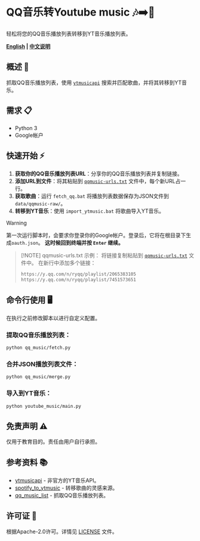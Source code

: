 # QQ音乐转Youtube music 🎶➡️🎵
轻松将您的QQ音乐播放列表转移到YT音乐播放列表。

**[English](README.md) | [中文说明](README_zh.md)**

## 概述 🚀
抓取QQ音乐播放列表，使用 [`ytmusicapi`](https://github.com/sigma67/ytmusicapi) 搜索并匹配歌曲，并将其转移到YT音乐。

## 需求 📋
- Python 3
- Google帐户

## 快速开始 ⚡
1. **获取你的QQ音乐播放列表URL**：分享你的QQ音乐播放列表并复制链接。
2. **添加URL到文件**：将其粘贴到 [`qqmusic-urls.txt`](qqmusic-urls.txt) 文件中，每个新URL占一行。
3. **获取歌曲**：运行 `fetch_qq.bat` 将播放列表数据保存为JSON文件到 `data/qqmusic-raw/`。
4. **转移到YT音乐**：使用 `import_ytmusic.bat` 将歌曲导入YT音乐。

> [!WARNING]
> 第一次运行脚本时，会要求你登录你的Google帐户。登录后，它将在根目录下生成`oauth.json`。
> **这时候回到终端并按 `Enter` 继续。**

> [!NOTE] qqmusic-urls.txt 示例：
> 将链接复制粘贴到 [`qqmusic-urls.txt`](qqmusic-urls.txt) 文件中。
> 在新行中添加多个链接：
> ```txt
> https://y.qq.com/n/ryqq/playlist/2065383105
> https://y.qq.com/n/ryqq/playlist/7451573651
> ```

## 命令行使用 🖥️
在执行之前修改脚本以进行自定义配置。

### 提取QQ音乐播放列表：
```bash
python qq_music/fetch.py
```

### 合并JSON播放列表文件：
```bash
python qq_music/merge.py
```

### 导入到YT音乐：
```bash
python youtube_music/main.py
```

## 免责声明 ⚠️
仅用于教育目的。责任由用户自行承担。

## 参考资料 📚
- [ytmusicapi](https://github.com/sigma67/ytmusicapi) - 非官方的YT音乐API。
- [spotify_to_ytmusic](https://github.com/sigma67/spotify_to_ytmusic) - 转移歌曲的灵感来源。
- [qq_music_list](https://github.com/loikein/qq_music_list/) - 抓取QQ音乐播放列表。

## 许可证 📜
根据Apache-2.0许可。详情见 [LICENSE](LICENSE) 文件。